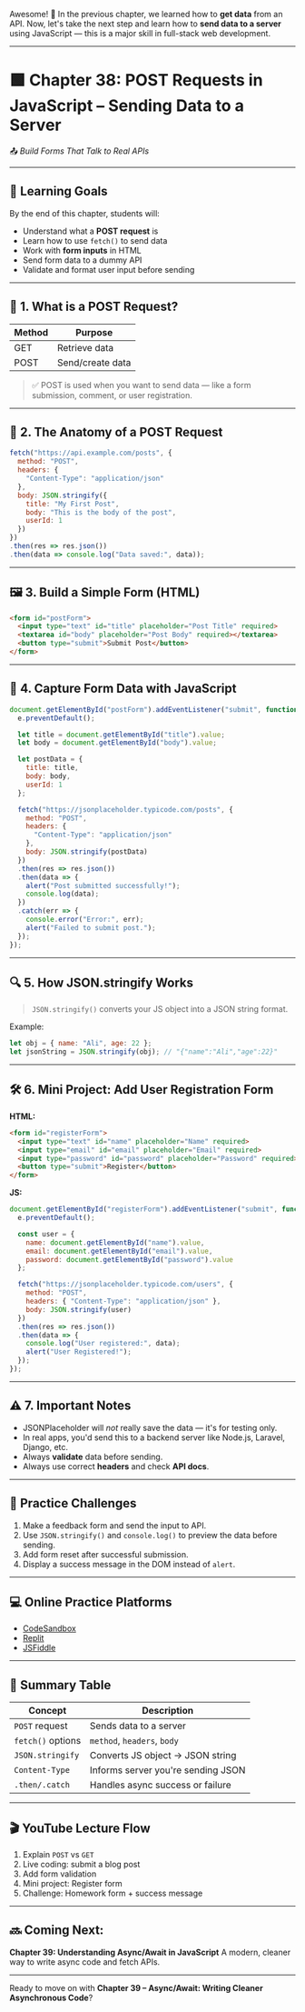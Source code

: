 Awesome! 🚀 In the previous chapter, we learned how to **get data** from an API. Now, let's take the next step and learn how to **send data to a server** using JavaScript — this is a major skill in full-stack web development.

---

# 🟩 Chapter 38: POST Requests in JavaScript – Sending Data to a Server

📤 *Build Forms That Talk to Real APIs*

---

## 🎯 Learning Goals

By the end of this chapter, students will:

* Understand what a **POST request** is
* Learn how to use `fetch()` to send data
* Work with **form inputs** in HTML
* Send form data to a dummy API
* Validate and format user input before sending

---

## 🔄 1. What is a POST Request?

| Method | Purpose          |
| ------ | ---------------- |
| GET    | Retrieve data    |
| POST   | Send/create data |

> ✅ POST is used when you want to send data — like a form submission, comment, or user registration.

---

## 🧱 2. The Anatomy of a POST Request

```js
fetch("https://api.example.com/posts", {
  method: "POST",
  headers: {
    "Content-Type": "application/json"
  },
  body: JSON.stringify({
    title: "My First Post",
    body: "This is the body of the post",
    userId: 1
  })
})
.then(res => res.json())
.then(data => console.log("Data saved:", data));
```

---

## 🖼 3. Build a Simple Form (HTML)

```html
<form id="postForm">
  <input type="text" id="title" placeholder="Post Title" required>
  <textarea id="body" placeholder="Post Body" required></textarea>
  <button type="submit">Submit Post</button>
</form>
```

---

## 🧠 4. Capture Form Data with JavaScript

```js
document.getElementById("postForm").addEventListener("submit", function(e) {
  e.preventDefault();

  let title = document.getElementById("title").value;
  let body = document.getElementById("body").value;

  let postData = {
    title: title,
    body: body,
    userId: 1
  };

  fetch("https://jsonplaceholder.typicode.com/posts", {
    method: "POST",
    headers: {
      "Content-Type": "application/json"
    },
    body: JSON.stringify(postData)
  })
  .then(res => res.json())
  .then(data => {
    alert("Post submitted successfully!");
    console.log(data);
  })
  .catch(err => {
    console.error("Error:", err);
    alert("Failed to submit post.");
  });
});
```

---

## 🔍 5. How JSON.stringify Works

> `JSON.stringify()` converts your JS object into a JSON string format.

Example:

```js
let obj = { name: "Ali", age: 22 };
let jsonString = JSON.stringify(obj); // "{"name":"Ali","age":22}"
```

---

## 🛠️ 6. Mini Project: Add User Registration Form

**HTML:**

```html
<form id="registerForm">
  <input type="text" id="name" placeholder="Name" required>
  <input type="email" id="email" placeholder="Email" required>
  <input type="password" id="password" placeholder="Password" required>
  <button type="submit">Register</button>
</form>
```

**JS:**

```js
document.getElementById("registerForm").addEventListener("submit", function(e) {
  e.preventDefault();

  const user = {
    name: document.getElementById("name").value,
    email: document.getElementById("email").value,
    password: document.getElementById("password").value
  };

  fetch("https://jsonplaceholder.typicode.com/users", {
    method: "POST",
    headers: { "Content-Type": "application/json" },
    body: JSON.stringify(user)
  })
  .then(res => res.json())
  .then(data => {
    console.log("User registered:", data);
    alert("User Registered!");
  });
});
```

---

## ⚠️ 7. Important Notes

* JSONPlaceholder will *not* really save the data — it's for testing only.
* In real apps, you'd send this to a backend server like Node.js, Laravel, Django, etc.
* Always **validate** data before sending.
* Always use correct **headers** and check **API docs**.

---

## 🧪 Practice Challenges

1. Make a feedback form and send the input to API.
2. Use `JSON.stringify()` and `console.log()` to preview the data before sending.
3. Add form reset after successful submission.
4. Display a success message in the DOM instead of `alert`.

---

## 💻 Online Practice Platforms

* [CodeSandbox](https://codesandbox.io/)
* [Replit](https://replit.com)
* [JSFiddle](https://jsfiddle.net)

---

## 🧠 Summary Table

| Concept           | Description                        |
| ----------------- | ---------------------------------- |
| `POST` request    | Sends data to a server             |
| `fetch()` options | `method`, `headers`, `body`        |
| `JSON.stringify`  | Converts JS object → JSON string   |
| `Content-Type`    | Informs server you're sending JSON |
| `.then/.catch`    | Handles async success or failure   |

---

## 🎬 YouTube Lecture Flow

1. Explain `POST` vs `GET`
2. Live coding: submit a blog post
3. Add form validation
4. Mini project: Register form
5. Challenge: Homework form + success message

---

## 🔜 Coming Next:

**Chapter 39: Understanding Async/Await in JavaScript**
A modern, cleaner way to write async code and fetch APIs.

---

Ready to move on with **Chapter 39 – Async/Await: Writing Cleaner Asynchronous Code**?
